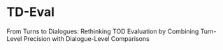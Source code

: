 # TD-Eval
From Turns to Dialogues: Rethinking TOD Evaluation by Combining Turn-Level Precision with Dialogue-Level Comparisons
